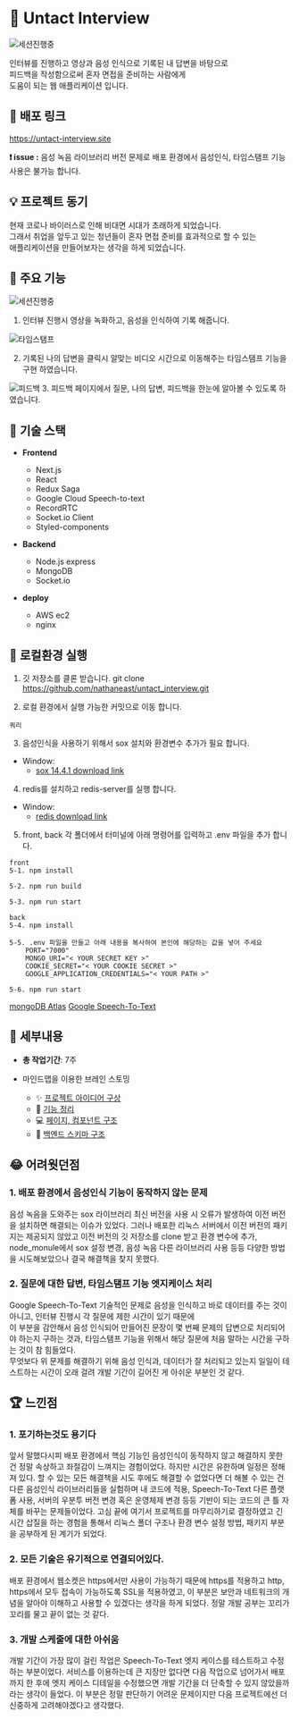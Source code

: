 # 🧑 Untact Interview

![세션진행중](https://user-images.githubusercontent.com/47707076/107195595-e5bacb80-6a34-11eb-8901-e96495b2f1a5.gif)


인터뷰를 진행하고 영상과 음성 인식으로 기록된 내 답변을 바탕으로  
피드백을 작성함으로써 혼자 면접을 준비하는 사람에게  
도움이 되는 웹 애플리케이션 입니다.

## 📌 배포 링크

 https://untact-interview.site

**❗ issue :**  음성 녹음 라이브러리 버전 문제로 배포 환경에서 
음성인식, 타임스탬프 기능 사용은 불가능 합니다. 


## 💡 프로젝트 동기

현재 코로나 바이러스로 인해 비대면 시대가 초래하게 되었습니다.   
그래서 취업을 앞두고 있는 청년들이 혼자 면접 준비를 효과적으로  할 수 있는  
애플리케이션을 만들어보자는 생각을 하게 되었습니다.


## 🎯 주요 기능


![세션진행중](https://user-images.githubusercontent.com/47707076/107195595-e5bacb80-6a34-11eb-8901-e96495b2f1a5.gif)

1.  인터뷰 진행시 영상을 녹화하고, 음성을 인식하여 기록 해줍니다.

![타임스탬프](https://user-images.githubusercontent.com/47707076/107195722-0edb5c00-6a35-11eb-841e-474aefc9b37a.gif)

2.  기록된 나의 답변을 클릭시  알맞는 비디오 시간으로 이동해주는
 타임스탬프 기능을 구현 하였습니다.
 
![피드백](https://user-images.githubusercontent.com/47707076/107195727-100c8900-6a35-11eb-9321-730a4c3c626b.PNG)
3.  피드백 페이지에서 질문, 나의 답변, 피드백을 한눈에 알아볼 수 있도록 하였습니다.


##  🔧 기술 스택

-   **Frontend**
    
    -   Next.js
    -   React
    -   Redux Saga
    -   Google Cloud Speech-to-text
    -   RecordRTC
    -   Socket.io Client
    -   Styled-components
    
-   **Backend**
   
    -   Node.js express
    -   MongoDB
    -   Socket.io
     
-   **deploy**
   
    -   AWS ec2
    -   nginx


## 💾 로컬환경 실행

1.  깃 저장소를 클론 받습니다. 
git clone https://github.com/nathaneast/untact_interview.git

2. 로컬 환경에서 실행 가능한 커밋으로 이동 합니다.
 ```
 쿼리
 ```

3. 음성인식을 사용하기 위해서 sox 설치와 환경변수 추가가 필요 합니다.
- Window:
    - [sox 14.4.1 download link](https://sourceforge.net/projects/sox/files/sox/14.4.1/)

4. redis를 설치하고 redis-server를 실행 합니다.
- Window:
    - [redis download link](https://github.com/microsoftarchive/redis/releases/tag/win-3.2.100)


5.  front, back 각 폴더에서 터미널에 아래 명령어를 입력하고 .env 파일을 추가 합니다.

```
front
5-1. npm install

5-2. npm run build

5-3. npm run start
```

```
back
5-4. npm install

5-5. .env 파일을 만들고 아래 내용을 복사하여 본인에 해당하는 값을 넣어 주세요
    PORT="7000"
    MONGO_URI="< YOUR SECRET KEY >"
    COOKIE_SECRET="< YOUR COOKIE SECRET >"
    GOOGLE_APPLICATION_CREDENTIALS="< YOUR PATH >"    
    
5-6. npm run start
```
[mongoDB Atlas]( https://account.mongodb.com/account/login?n=%2Fv2%2F5f4b240fb000ed4c2dc3c915&nextHash=%23clusters)
[Google Speech-To-Text](https://console.cloud.google.com/apis/library/speech.googleapis.com?hl=ko&pli=1&project=sodium-port-298702&folder=&organizationId=)



##  📆 세부내용

- **총 작업기간**: 7주

- 마인드맵을 이용한 브레인 스토밍
    -  ✨ [프로젝트 아이디어 구상](https://nathaneast-dev.tistory.com/72) 
    -  📘 [기능 정리](https://nathaneast-dev.tistory.com/73)
    -  💻 [페이지, 컴포넌트 구조](https://nathaneast-dev.tistory.com/74)
    -  📲 [백엔드 스키마 구조](https://nathaneast-dev.tistory.com/75)


##  😂 어려웟던점


###  **1.  배포 환경에서 음성인식 기능이 동작하지 않는 문제**
음성 녹음을 도와주는 sox 라이브러리 최신 버전을 사용 시 오류가 발생하여
이전 버전을 설치하면 해결되는 이슈가 있었다.
그러나 배포한 리눅스 서버에서 이전 버전의 패키지는 제공되지 않았고
이전 버전의 깃 저장소를 clone 받고 환경 변수에 추가, node_monule에서 sox 설정 변경, 음성 녹음 다른 라이브러리 사용 등등 다양한 방법을 시도해보았으나 결국 해결책을 찾지 못했다.

###  **2.  질문에 대한 답변, 타임스탬프 기능 엣지케이스 처리**
Google Speech-To-Text 기술적인 문제로 음성을 인식하고 바로 데이터를 주는 것이 아니고, 인터뷰 진행시 각 질문에 제한 시간이 있기 때문에  
이 부분을 감안해서 음성 인식되어 만들어진 문장이 몇 번째 문제의 답변으로 처리되어야 하는지 구하는 것과, 타임스탬프 기능을 위해서 해당 질문에 처음 말하는 시간을 구하는 것이 참 힘들었다.  
무엇보다 위 문제를 해결하기 위해 음성 인식과, 데이터가 잘 처리되고 있는지 일일이 테스트하는 시간이 오래 걸려 개발 기간이 길어진 게 아쉬운 부분인 것 같다.
 

##  🏆 느낀점

### **1.  포기하는것도 용기다**
앞서 말했다시피 배포 환경에서 핵심 기능인 음성인식이 동작하지 않고 해결하지 못한 건 정말 속상하고 좌절감이 느껴지는 경험이었다.
하지만 시간은 유한하며 일정은 정해져 있다. 할 수 있는 모든 해결책을 시도 후에도 해결할 수 없었다면 더 해볼 수 있는 건 다른 음성인식 라이브러리들을 실험하며 내 코드에 적용, Speech-To-Text 다른 플랫폼 사용, 서버의 우분투 버전 변경 혹은 운영체제 변경 등등 기반이 되는 코드의 큰 틀 자체를 바꾸는 문제들이었다. 고심 끝에 여기서 프로젝트를 마무리하기로 결정하였고 긴 시간 삽질을 하는 경험을 통해서 리눅스 폴더 구조나 환경 변수 설정 방법, 패키지 부분을 공부하게 된 계기가 되었다.

### **2. 모든 기술은 유기적으로 연결되어있다.**
배포 환경에서 웹소켓은 https에서만 사용이 가능하기 때문에 https를 적용하고 http, https에서 모두 접속이 가능하도록 SSL을 적용하였고, 이 부분은 보안과 네트워크의 개념을 알아야 이해하고 사용할 수 있겠다는 생각을 하게 되었다. 정말 개발 공부는 꼬리가 꼬리를 물고 끝이 없는 것 같다.

### **3. 개발 스케줄에 대한 아쉬움**
개발 기간이 가장 많이 걸린 작업은 Speech-To-Text 엣지 케이스를 테스트하고  수정하는 부분이었다. 서비스를 이용하는데 큰 지장만 없다면 다음 작업으로 넘어가서 배포까지 한 후에 엣지 케이스 디테일을 수정했으면 개발 기간을 더 단축할 수 있지 않았을까라는 생각이 들었다. 이 부분은 정말 판단하기 어려운 문제이지만 다음 프로젝트에선 더 신중하게 고려해야겠다고 생각했다.
